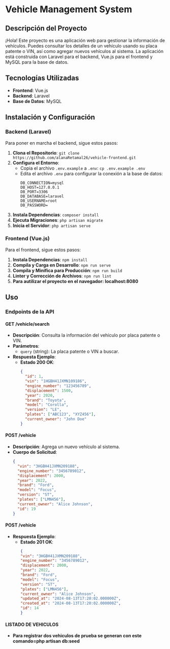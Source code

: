 # Vehicle Management System

## Descripción del Proyecto
¡Hola! Este proyecto es una aplicación web para gestionar la información de vehículos. Puedes consultar los detalles de un vehículo usando su placa patente o VIN, así como agregar nuevos vehículos al sistema. La aplicación está construida con Laravel para el backend, Vue.js para el frontend y MySQL para la base de datos.

## Tecnologías Utilizadas
- **Frontend**: Vue.js
- **Backend**: Laravel
- **Base de Datos**: MySQL

## Instalación y Configuración

### Backend (Laravel)
Para poner en marcha el backend, sigue estos pasos:
1. **Clona el Repositorio**: `git clone https://github.com/alanaRetamal26/vehicle-frontend.git`
2. **Configura el Entorno**:
   - Copia el archivo `.env.example` a `.env`: `cp .env.example .env`
   - Edita el archivo `.env` para configurar la conexión a la base de datos:
     ```plaintext
     DB_CONNECTION=mysql
     DB_HOST=127.0.0.1
     DB_PORT=3306
     DB_DATABASE=laravel
     DB_USERNAME=root
     DB_PASSWORD=
     ```
3. **Instala Dependencias**: `composer install`
4. **Ejecuta Migraciones**: `php artisan migrate`
5. **Inicia el Servidor**: `php artisan serve`

### Frontend (Vue.js)
Para el frontend, sigue estos pasos:
1. **Instala Dependencias**: `npm install`
2. **Compila y Carga en Desarrollo**: `npm run serve`
3. **Compila y Minifica para Producción**: `npm run build`
4. **Linter y Corrección de Archivos**: `npm run lint`
5. **Para autilizar el proyecto en el navegador: localhost:8080**

## Uso

### Endpoints de la API

#### GET /vehicle/search
- **Descripción**: Consulta la información del vehículo por placa patente o VIN.
- **Parámetros**:
  - `query` (string): La placa patente o VIN a buscar.
- **Respuesta Ejemplo**:
  - **Estado 200 OK**:
    ```json
    {
      "id": 1,
      "vin": "1HGBH41JXMN109186",
      "engine_number": "123456789",
      "displacement": 1500,
      "year": 2020,
      "brand": "Toyota",
      "model": "Corolla",
      "version": "LE",
      "plates": ["ABC123", "XYZ456"],
      "current_owner": "John Doe"
    }
    ```

#### POST /vehicle
- **Descripción**: Agrega un nuevo vehículo al sistema.
- **Cuerpo de Solicitud**:
  ```json
  {
    "vin": "3HGBH41JXMN209188",
    "engine_number": "3456789012",
    "displacement": 2000,
    "year": 2022,
    "brand": "Ford",
    "model": "Focus",
    "version": "ST",
    "plates": ["LMN456"],
    "current_owner": "Alice Johnson",
    "id": 19
  }
#### POST /vehicle
- **Respuesta Ejemplo**:
  - **Estado 201 OK**:
    ```json
    {
    "vin": "3HGBH41JXMN209188",
    "engine_number": "3456789012",
    "displacement": 2000,
    "year": 2022,
    "brand": "Ford",
    "model": "Focus",
    "version": "ST",
    "plates": ["LMN456"],
    "current_owner": "Alice Johnson",
    "updated_at": "2024-08-13T17:20:02.000000Z",
    "created_at": "2024-08-13T17:20:02.000000Z",
    "id": 14
    }
    ```
#### LISTADO DE VEHICULOS
- **Para registrar dos vehiculos de prueba se generan con este comando=php artisan db:seed**
